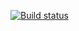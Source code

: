 [![Build status](https://ci.appveyor.com/api/projects/status/x8gqs4miwvfwjqi6/branch/main?svg=true)](https://ci.appveyor.com/project/Lesya08/orderingcardselenium/branch/main)
